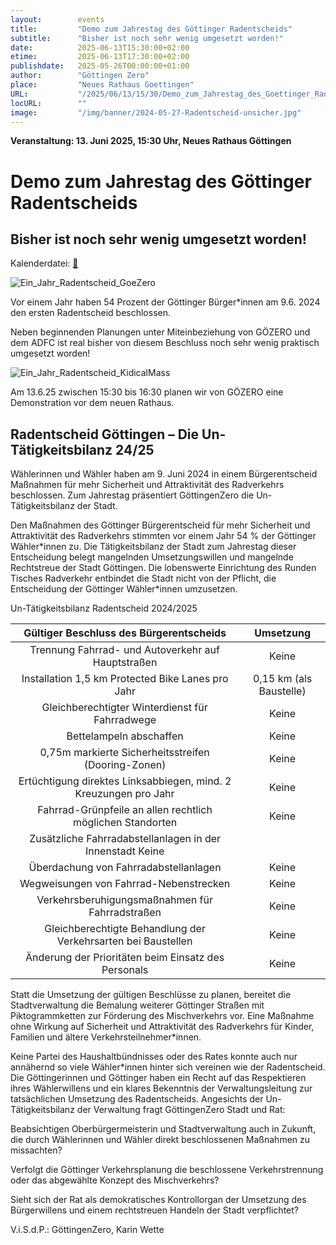 ```yaml
---
layout:        events
title:         "Demo zum Jahrestag des Göttinger Radentscheids"
subtitle:      "Bisher ist noch sehr wenig umgesetzt worden!"
date:          2025-06-13T15:30:00+02:00
etime:         2025-06-13T17:30:00+02:00
publishdate:   2025-05-26T00:00:00+01:00
author:        "Göttingen Zero"
place:         "Neues Rathaus Goettingen"
URL:           "/2025/06/13/15/30/Demo_zum_Jahrestag_des_Goettinger_Radentscheids"
locURL:        ""
image:         "/img/banner/2024-05-27-Radentscheid-unsicher.jpg"
---
```


**Veranstaltung: 13. Juni 2025, 15:30 Uhr, Neues Rathaus Göttingen**

Demo zum Jahrestag des Göttinger Radentscheids
===========

Bisher ist noch sehr wenig umgesetzt worden!
-----------


Kalenderdatei: [📆](/ics/2025-06-13_16-30_demo_zum_zum_jahrestag_des_goettinger_radentscheids.ics)

![Ein_Jahr_Radentscheid_GoeZero](/img/event/2025-06-13-Ein_Jahr_Radentscheid_GoeZero.png)

Vor einem Jahr haben 54 Prozent der Göttinger Bürger*innen am 9.6. 2024 den ersten Radentscheid beschlossen.

Neben beginnenden Planungen unter Miteinbeziehung von GÖZERO und dem ADFC ist real bisher von diesem Beschluss noch sehr wenig praktisch umgesetzt worden! 

![Ein_Jahr_Radentscheid_KidicalMass](/img/event/2025-06-13-Ein_Jahr_Radentscheid_KidicalMass.png)

Am 13.6.25 zwischen 15:30 bis 16:30 planen wir von GÖZERO eine Demonstration vor dem neuen Rathaus. 

## Radentscheid Göttingen – Die Un-Tätigkeitsbilanz 24/25

Wählerinnen und Wähler haben am 9. Juni 2024 in einem Bürgerentscheid Maßnahmen für mehr Sicherheit und Attraktivität des Radverkehrs beschlossen. Zum Jahrestag präsentiert GöttingenZero die Un-Tätigkeitsbilanz der Stadt.

Den Maßnahmen des Göttinger Bürgerentscheid für mehr Sicherheit und Attraktivität des Radverkehrs stimmten vor einem Jahr 54 % der Göttinger Wähler\*innen zu. Die Tätigkeitsbilanz der Stadt zum Jahrestag dieser Entscheidung belegt mangelnden Umsetzungswillen und mangelnde Rechtstreue der Stadt Göttingen. Die lobenswerte Einrichtung des Runden Tisches Radverkehr entbindet die Stadt nicht von der Pflicht, die Entscheidung der Göttinger Wähler\*innen umzusetzen.

Un-Tätigkeitsbilanz Radentscheid 2024/2025

| Gültiger Beschluss des Bürgerentscheids |                                            Umsetzung   |
|:--------:|:---:|
| Trennung Fahrrad- und Autoverkehr auf Hauptstraßen   |                Keine   |
| Installation 1,5 km Protected Bike Lanes pro Jahr   |                       0,15 km (als Baustelle)   |
| Gleichberechtigter Winterdienst für Fahrradwege   |                         Keine   |
| Bettelampeln abschaffen   |                                                           Keine   |
| 0,75m markierte Sicherheitsstreifen (Dooring-Zonen)   |                  Keine   |
| Ertüchtigung direktes Linksabbiegen, mind. 2 Kreuzungen pro Jahr   |    Keine   |
| Fahrrad-Grünpfeile an allen rechtlich möglichen Standorten   |         Keine   |
| Zusätzliche Fahrradabstellanlagen in der Innenstadt                            Keine   |
| Überdachung von Fahrradabstellanlagen   |                                    Keine   |
| Wegweisungen von Fahrrad-Nebenstrecken   |                                Keine   |
| Verkehrsberuhigungsmaßnahmen für Fahrradstraßen   |                  Keine   |
| Gleichberechtigte Behandlung der Verkehrsarten bei Baustellen       |      Keine   |
| Änderung der Prioritäten beim Einsatz des Personals   |                    Keine   |

Statt die Umsetzung der gültigen Beschlüsse zu planen, bereitet die Stadtverwaltung die Bemalung weiterer Göttinger Straßen mit Piktogrammketten zur Förderung des Mischverkehrs vor. Eine Maßnahme ohne Wirkung auf Sicherheit und Attraktivität des Radverkehrs für Kinder,  Familien und ältere Verkehrsteilnehmer\*innen.

Keine Partei des Haushaltbündnisses oder des Rates konnte auch nur annähernd so viele Wähler\*innen hinter sich vereinen wie der Radentscheid. Die Göttingerinnen und Göttinger haben ein Recht auf das Respektieren ihres Wählerwillens und ein klares Bekenntnis der Verwaltungsleitung zur tatsächlichen Umsetzung des Radentscheids. Angesichts der Un-Tätigkeitsbilanz der Verwaltung fragt GöttingenZero Stadt und Rat:

Beabsichtigen Oberbürgermeisterin und Stadtverwaltung auch in Zukunft, die durch Wählerinnen und Wähler direkt beschlossenen Maßnahmen zu missachten?

Verfolgt die Göttinger Verkehrsplanung die beschlossene Verkehrstrennung oder das abgewählte Konzept des Mischverkehrs?  

Sieht sich der Rat als demokratisches Kontrollorgan der Umsetzung des Bürgerwillens und einem rechtstreuen Handeln der Stadt verpflichtet?

V.i.S.d.P.: GöttingenZero, Karin Wette 
